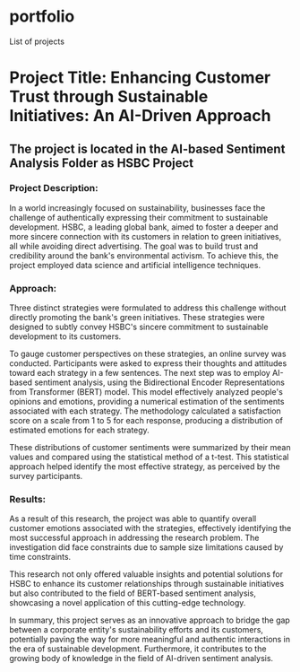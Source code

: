 # portfolio
List of projects

# Project Title: Enhancing Customer Trust through Sustainable Initiatives: An AI-Driven Approach 
## The project is located in the AI-based Sentiment Analysis Folder as HSBC Project

### Project Description:
In a world increasingly focused on sustainability, businesses face the challenge of authentically expressing their commitment to sustainable development. HSBC, a leading global bank, aimed to foster a deeper and more sincere connection with its customers in relation to green initiatives, all while avoiding direct advertising. The goal was to build trust and credibility around the bank's environmental activism. To achieve this, the project employed data science and artificial intelligence techniques.

### Approach:
Three distinct strategies were formulated to address this challenge without directly promoting the bank's green initiatives. These strategies were designed to subtly convey HSBC's sincere commitment to sustainable development to its customers.

To gauge customer perspectives on these strategies, an online survey was conducted. Participants were asked to express their thoughts and attitudes toward each strategy in a few sentences. The next step was to employ AI-based sentiment analysis, using the Bidirectional Encoder Representations from Transformer (BERT) model. This model effectively analyzed people's opinions and emotions, providing a numerical estimation of the sentiments associated with each strategy. The methodology calculated a satisfaction score on a scale from 1 to 5 for each response, producing a distribution of estimated emotions for each strategy.

These distributions of customer sentiments were summarized by their mean values and compared using the statistical method of a t-test. This statistical approach helped identify the most effective strategy, as perceived by the survey participants.

### Results:
As a result of this research, the project was able to quantify overall customer emotions associated with the strategies, effectively identifying the most successful approach in addressing the research problem. The investigation did face constraints due to sample size limitations caused by time constraints.

This research not only offered valuable insights and potential solutions for HSBC to enhance its customer relationships through sustainable initiatives but also contributed to the field of BERT-based sentiment analysis, showcasing a novel application of this cutting-edge technology.

In summary, this project serves as an innovative approach to bridge the gap between a corporate entity's sustainability efforts and its customers, potentially paving the way for more meaningful and authentic interactions in the era of sustainable development. Furthermore, it contributes to the growing body of knowledge in the field of AI-driven sentiment analysis.




